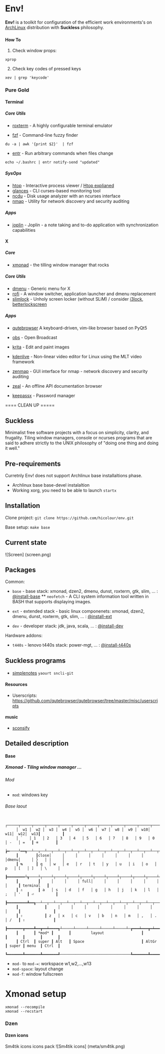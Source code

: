 # Env!
__Env!__ is a toolkit for configuration of the efficient work environments's on [ArchLinux](https://www.archlinux.org/) distribution with __Suckless__ philosophy.










###

#### How To

1. Check window props:

```shell
xprop
```

2. Check key codes of pressed keys
```shell
xev | grep 'keycode'
```





### Pure Gold

#### Terminal

##### Core Utils
* [roxterm](https://github.com/realh/roxterm) - A highly configurable terminal emulator


* [fzf](https://github.com/junegunn/fzf) - Command-line fuzzy finder
```
du -a | awk '{print $2}'  | fzf
```

* [entr](http://eradman.com/entrproject/) - Run arbitrary commands when files change
```
echo ~/.bashrc | entr notify-send "updated"
```

##### SysOps
* [htop](https://hisham.hm/htop/) - Interactive process viewer  / [Htop explianed](https://peteris.rocks/blog/htop/)
* [glances](https://nicolargo.github.io/glances/) -  CLI curses-based monitoring tool
* [ncdu](https://github.com/fabiofalci/sconsify) - Disk usage analyzer with an ncurses interface
* [nmap](https://nmap.org/) - Utility for network discovery and security auditing

##### Apps

* [joplin](https://joplinapp.org/) - Joplin - a note taking and to-do application with synchronization capabilities



#### X

##### Core
* [xmonad](https://xmonad.org/) - the tilling window manager that rocks

##### Core Utils
* [dmenu](https://tools.suckless.org/dmenu/) - Generic menu for X
* [rofi](https://github.com/DaveDavenport/rofi) - A window switcher, application launcher and dmenu replacement
* [slimlock](https://github.com/dannyn/slimlock) - Unholy screen locker (without SLiM) / consider [i3lock](https://github.com/i3/i3lock), [betterlockscreen](https://github.com/pavanjadhaw/betterlockscreen)

##### Apps
* [qutebrowser](https://www.qutebrowser.org/) A keyboard-driven, vim-like browser based on PyQt5

* [obs](https://?/) - Open Broadcast
* [krita](https://?/) - Edit and paint images
* [kdenlive](https://?/) -  Non-linear video editor for Linux using the MLT video framework

* [zenmap](https://nmap.org/zenmap/) - GUI interface for nmap - network discovery and security auditing

* [zeal](https://zealdocs.org/) - An offline API documentation browser

* [keepassx]() - Password manager

==== CLEAN UP =====


## Suckless

Minimalist free software projects with a focus on simplicity, clarity, and frugality. Tiling window managers, console or ncurses programs that are said to adhere strictly to the UNIX philosophy of "doing one thing and doing it well."


## Pre-requirements

Curretnly Env! does not support Archlinux base installaltions phase.

* Archlinux base base-devel instalaltion
* Working xorg, you need to be able to launch `startx`


## Installation

Clone project:
	``git clone https://github.com/hicolour/env.git``


Base setup:
    ``make base``

## Current state

![Screen] (screen.png)

## Packages

Common:

 * `base` - base stack: xmonad, dzen2, dmenu, dunst, roxterm, gtk, slim, ...   : [@install-base](env-utils/install-base.sh)
 ** `neofetch` - A CLI system information tool written in BASH that supports displaying images.

 * `ext` - extended stack - basic linux componenets: xmonad, dzen2, dmenu, dunst, roxterm, gtk, slim, ...   : [@install-ext](.utils/install-ext.sh)

 * `dev` - developer stack: jdk, java, scala, ...   : [@install-dev](env-utils/install-dev.sh)

Hardware addons:

 * `t440s` - lenovo t440s stack: power-mgt, ...   : [@install-t440s](env-utils/install-t440s.sh)


## Suckless programs





####
 * [simplenotes](https://github.com/insanum/sncli) `yaourt sncli-git`


#### Resources
  - Userscripts: https://github.com/qutebrowser/qutebrowser/tree/master/misc/userscripts


 #### music
 * [sconsify](https://github.com/fabiofalci/sconsify)







## Detailed description

#### Base

##### Xmonad - Tiling window manager ...


###### Mod

 * `mod`: windows key

###### Base laout


		 ┌─────┬─────┬─────┬─────┬─────┬─────┬─────┬─────┬─────┬─────┬─────┬─────┬─────┲━━━━━━━━━━┓
		 │  w1 │  w2 │  w3 │  w4 │  w5 │  w6 │  w7 │  w8 │  w9 │  w10│  w11│  w12│  w13┃          ┃
		 │ `   │ 1   │ 2   │ 3   │ 4   │ 5   │ 6   │ 7   │ 8   │ 9   │ 0   │ -   │ =   ┃ ⌫        ┃
		 ┢━────┴━━┱──┴──┬──┴──┬──┴──┬──┴──┬──┴──┬──┴──┬──┴──┬──┴──┬──┴──┬──┴──┬──┴──┬──┺━━┯━━━━━━━┩
		 ┃        ┃close│     │     │     │     │     │     │     │     │dmenu│     │ }   │ |     │
		 ┃ ↹      ┃ q   │ w   │ e   │ r   │ t   │ y   │ u   │ i   │ o   │ p   │ [   │ ]   │ \     │
		 ┣━━━━━━━━┴┱────┴┬────┴┬────┴┬────┴┬────┴┬────┴┬────┴┬────┴┬────┴┬────┴┬────┴┲━━━━┷━━━━━━━┪
		 ┃         ┃     │     │     │ full│     │     │     │     │     │     │     ┃ terminal   ┃
		 ┃ ⇬       ┃ a   │ s   │ d   │ f   │ g   │ h   │ j   │ k   │ l   │ ;   │ '   ┃ ⏎          ┃
		 ┣━━━━━━━━━┻━━┱──┴──┬──┴──┬──┴──┬──┴──┬──┴──┬──┴──┬──┴──┬──┴──┬──┴──┬──┴──┲━━┻━━━━━━━━━━━━┫
		 ┃            ┃     │     │     │     │     │     │     │     │     │     ┃               ┃
		 ┃ ⇧          ┃ z   │ x   │ c   │ v   │ b   │ n   │ m   │ ,   │ .   │ /   ┃ ⇧             ┃
		 ┣━━━━━━━┳━━━━┻━━┳━━┷━━━━┱┴─────┴─────┴─────┴─────┴─────┴─┲━━━┷━━━┳━┷━━━━━╋━━━━━━━┳━━━━━━━┫
		 ┃       ┃ *mod* ┃       ┃         layout                 ┃       ┃       ┃       ┃       ┃
		 ┃ Ctrl  ┃ super ┃ Alt   ┃ Space                          ┃ AltGr ┃ super ┃ menu  ┃ Ctrl  ┃
		 ┗━━━━━━━┻━━━━━━━┻━━━━━━━┹────────────────────────────────┺━━━━━━━┻━━━━━━━┻━━━━━━━┻━━━━━━━┛


 * `mod-` to `mod-=`: workspace w1,w2,...,w13
 * `mod-space`: layout change
 * `mod-f`: window fullscreen




# Xmonad setup

```
xmonad --recompile
xmonad --recstart
```


### Dzen

#### Dzen icons

Sm4tik icons icons pack
![Sm4tik icons] (meta/sm4tik.png)

